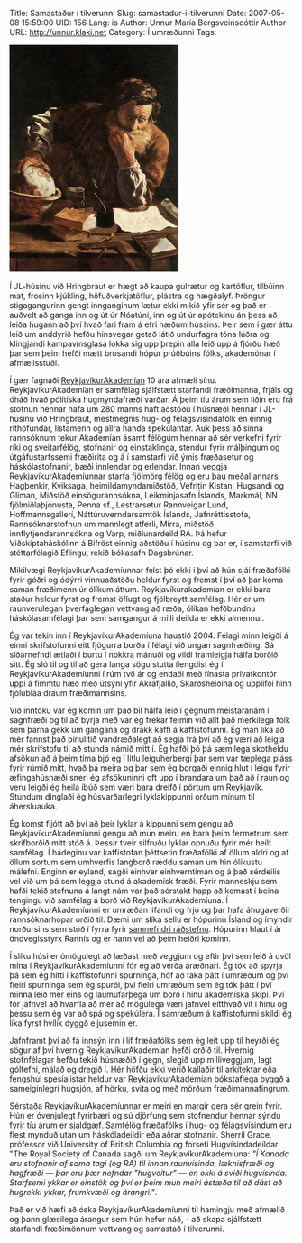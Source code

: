 Title: Samastaður í tilverunni
Slug: samastadur-i-tilverunni
Date: 2007-05-08 15:59:00
UID: 156
Lang: is
Author: Unnur María Bergsveinsdóttir
Author URL: http://unnur.klaki.net
Category: Í umræðunni
Tags: 

![Fræðimaður](360.jpg)

Í JL-húsinu við Hringbraut er hægt að kaupa gulrætur og kartöflur, tilbúinn mat, frosinn kjúkling, höfuðverkjatöflur, plástra og hægðalyf. Þröngur stigagangurinn gengt innganginum lætur ekki mikið yfir sér og það er auðvelt að ganga inn og út úr Nóatúni, inn og út úr apótekinu án þess að leiða hugann að því hvað fari fram á efri hæðum hússins. Þeir sem í gær áttu leið um anddyrið hefðu hinsvegar getað látið undurfagra tóna lúðra og klingjandi kampavínsglasa lokka sig upp þrepin alla leið upp á fjórðu hæð þar sem þeim hefði mætt brosandi hópur prúðbúins fólks, akademónar í afmælisstuði. 

Í gær fagnaði [ReykjavíkurAkademían](http://www.akademia.is/) 10 ára afmæli sínu. ReykjavíkurAkademían er samfélag sjálfstætt starfandi fræðimanna, frjáls og óháð hvað pólítíska hugmyndafræði varðar.  Á þeim tíu árum sem liðin eru frá stofnun hennar hafa um 280 manns haft aðstöðu í húsnæði hennar í JL-húsinu við Hringbraut, mestmegnis hug- og félagsvísindafólk en einnig rithöfundar, listamenn og allra handa spekúlantar. Auk þess að sinna rannsóknum tekur Akademían ásamt félögum hennar að sér verkefni fyrir ríki og sveitarfélög, stofnanir og einstaklinga, stendur fyrir málþingum og útgáfustarfssemi fræðirita og á í samstarfi við ýmis fræðasetur og háskólastofnanir, bæði innlendar og erlendar. Innan veggja ReykjavíkurAkademíunnar starfa fjölmörg félög og eru þau meðal annars Hagþenkir, Kviksaga, heimildamyndamiðstöð, Vefritin Kistan, Hugsandi og Glíman, Miðstöð einsögurannsókna, Leikminjasafn Íslands, Markmál, NN fjölmiðlaþjónusta, Penna sf., Lestrarsetur Rannveigar Lund, Hoffmannsgallerí, Náttúruverndarsamtök Íslands, Jafnréttisstofa, Rannsóknarstofnun um mannlegt atferli, Mirra, miðstöð innflytjendarannsókna og Varp, miðlunardeild RA. Þá hefur Viðskiptaháskólinn á Bifröst einnig aðstöðu í húsinu og þar er, í samstarfi við stéttarfélagið Eflingu, rekið bókasafn Dagsbrúnar. 

Mikilvægi ReykjavíkurAkademíunnar felst þó ekki í því að hún sjái fræðafólki fyrir góðri og ódýrri vinnuaðstöðu heldur fyrst og fremst í því að þar koma saman fræðimenn úr ólíkum áttum. Reykjavíkurakademían er ekki bara staður heldur fyrst og fremst öflugt og fjölbreytt samfélag. Hér er um raunverulegan þverfaglegan vettvang að ræða, ólíkan hefðbundnu háskólasamfélagi þar sem samgangur á milli deilda er ekki almennur. 

Ég var tekin inn í ReykjavíkurAkademíuna haustið 2004. Félagi minn leigði á einni skrifstofunni eitt fjögurra borða í félagi við ungan sagnfræðing. Sá síðarnefndi ætlaði í burtu í nokkra mánuði og vildi framleigja hálfa borðið sitt. Ég sló til og til að gera langa sögu stutta ílengdist ég í ReykjavíkurAkademíunni í rúm tvö ár og endaði með fínasta prívatkontór uppi á fimmtu hæð með útsýni yfir Akrafjallið, Skarðsheiðina og upplifði hinn fjólubláa draum fræðimannsins. 

Við inntöku var ég komin um það bil hálfa leið í gegnum meistaranám í sagnfræði og til að byrja með var ég frekar feimin við allt það merkilega fólk sem þarna gekk um gangana og drakk kaffi á kaffistofunni. Ég man líka að mér fannst það pínulítið vandræðalegt að segja frá því að ég væri að leigja mér skrifstofu til að stunda námið mitt í. Ég hafði þó þá sæmilega skotheldu afsökun að á þeim tíma bjó ég í litlu leiguherbergi þar sem var tæplega pláss fyrir rúmið mitt, hvað þá meira og þar sem ég borgaði einnig hlut í leigu fyrir æfingahúsnæði sneri ég afsökuninni oft upp í brandara um það að í raun og veru leigði ég heila íbúð sem væri bara dreifð í pörtum um Reykjavík. Stundum dinglaði ég húsvarðarlegri lyklakippunni orðum mínum til áhersluauka. 

Ég komst fljótt að því að þeir lyklar á kippunni sem gengu að ReykjavíkurAkademíunni gengu að mun meiru en bara þeim fermetrum sem skrifborðið mitt stóð á. Þessir tveir silfruðu lyklar opnuðu fyrir mér heilt samfélag. Í hádeginu var kaffistofan þéttsetin fræðafólki af öllum aldri og af öllum sortum sem umhverfis langborð ræddu saman um hin ólíkustu málefni. Enginn er eyland, sagði einhver einhverntíman og á það sérdeilis vel við um þá sem leggja stund á akademísk fræði. Fyrir manneskju sem hafði tekið stefnuna á langt nám var það sérstakt happ að komast í beina tengingu við samfélag á borð við ReykjavíkurAkademíuna. Í ReykjavíkurAkademíunni er umræðan lifandi og frjó og þar hafa áhugaverðir rannsóknarhópar orðið til. Dæmi um slíka sellu er hópurinn Ísland og ímyndir norðursins sem stóð í fyrra fyrir [samnefndri ráðstefnu](http://www.akademia.is/imagesofthenorth/NORTHWORKSHOP/icelandic/INDEX.htm). Hópurinn hlaut í ár öndvegisstyrk Rannís og er hann vel að þeim heiðri kominn. 

Í slíku húsi er ómögulegt að læðast með veggjum og eftir því sem leið á dvöl mína í ReykjavíkurAkademíunni fór ég að verða áræðnari. Ég tók að spyrja þá sem ég hitti í kaffistofunni spurninga, hóf að taka þátt í umræðum og því fleiri spurninga sem ég spurði, því fleiri umræðum sem ég tók þátt í því minna leið mér eins og laumufarþega um borð í hinu akademíska skipi. Því fór jafnvel að hvarfla að mér að mögulega væri jafnvel eitthvað vit í hinu og þessu sem ég var að spá og spekúlera. Í samræðum á kaffistofunni skildi ég líka fyrst hvílík dyggð eljusemin er. 

Jafnframt því að fá innsýn inn í líf fræðafólks sem ég leit upp til heyrði ég sögur af því hvernig ReykjavíkurAkademían hefði orðið til. Hvernig stofnfélagar hefðu tekið húsnæðið í gegn, slegið upp milliveggjum, lagt gólfefni, málað og dregið í. Hér höfðu ekki verið kallaðir til arkítektar eða fengshui spesíalistar heldur var ReykjavíkurAkademían bókstaflega byggð á sameiginlegri hugsjón, af hörku, svita og með mörðum fræðimannafingrum. 

Sérstaða ReykjavíkurAkademíunnar er meiri en margir gera sér grein fyrir. Hún er óvenjulegt fyrirbæri og sú djörfung sem stofnendur hennar sýndu fyrir tíu árum er sjaldgæf. Samfélög fræðafólks í hug- og félagsvísindum eru flest mynduð utan um háskóladeildir eða aðrar stofnanir. Sherril Grace, prófessor við University of British Columbia og forseti Hugvísindadeildar "The Royal Society of Canada sagði um ReykjavíkurAkademíuna: _"Í Kanada eru stofnanir af sama tagi (og RA) til innan raunvísinda, læknisfræði og hagfræði — þar eru þær nefndar "hugveitur" — en ekki á sviði hugvísinda. Starfsemi ykkar er einstök og því er þeim mun meiri ástæða til að dást að hugrekki ykkar, frumkvæði og árangri."_.  

Það er við hæfi að óska ReykjavíkurAkademíunni til hamingju með afmælið og þann glæsilega árangur sem hún hefur náð, - að skapa sjálfstætt starfandi fræðimönnum vettvang og samastað í tilverunni. 

